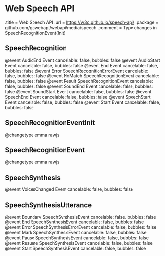 # Web Speech API

.title = Web Speech API
.url = <https://w3c.github.io/speech-api/>
.package = github.com/gowebapi/webapi/media/speech
.comment = Type changes in SpeechRecognitionEvent(Init)

## SpeechRecognition

@event AudioEnd Event cancelable: false, bubbles: false
@event AudioStart Event cancelable: false, bubbles: false
@event End Event cancelable: false, bubbles: false
@event Error SpeechRecognitionErrorEvent cancelable: false, bubbles: false
@event NoMatch SpeechRecognitionEvent cancelable: false, bubbles: false
@event Result SpeechRecognitionEvent cancelable: false, bubbles: false
@event SoundEnd Event cancelable: false, bubbles: false
@event SoundStart Event cancelable: false, bubbles: false
@event SpeechEnd Event cancelable: false, bubbles: false
@event SpeechStart Event cancelable: false, bubbles: false
@event Start Event cancelable: false, bubbles: false

## SpeechRecognitionEventInit

@changetype emma rawjs

## SpeechRecognitionEvent

@changetype emma rawjs

## SpeechSynthesis

@event VoicesChanged Event cancelable: false, bubbles: false

## SpeechSynthesisUtterance

@event Boundary SpeechSynthesisEvent cancelable: false, bubbles: false
@event End SpeechSynthesisEvent cancelable: false, bubbles: false
@event Error SpeechSynthesisErrorEvent cancelable: false, bubbles: false
@event Mark SpeechSynthesisEvent cancelable: false, bubbles: false
@event Pause SpeechSynthesisEvent cancelable: false, bubbles: false
@event Resume SpeechSynthesisEvent cancelable: false, bubbles: false
@event Start SpeechSynthesisEvent cancelable: false, bubbles: false

